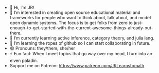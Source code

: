 - 👋 Hi, I’m JR!
- 👀 I’m interested in creating open source educational material and frameworks for people who want to think about, talk about, and model open dynamic systems. The focus is to get folks from zero to just-enough-to-get-started-with-the-current-awesome-things-already-out-there.
- 🌱 I’m currently learning active inference, category theory, and julia lang.
- 💞️ I’m learning the ropes of github so I can start collaborating in future.
- 😄 Pronouns: they/them, she/her
- ⚡ Fun fact: When I meet topics that go way over my head, I turn into an elven paladin.
- Support me on Patreon: https://www.patreon.com/JRLearnstomath
